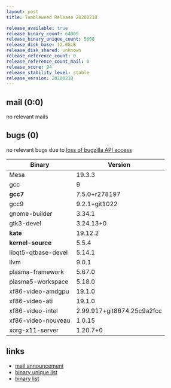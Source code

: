 ```yaml
---
layout: post
title: Tumbleweed Release 20200218

release_available: true
release_binary_count: 64009
release_binary_unique_count: 5608
release_disk_base: 12.0GiB
release_disk_shared: unknown
release_reference_count: 0
release_reference_count_mail: 0
release_score: 94
release_stability_level: stable
release_version: 20200218
---
```


## mail (0:0)

no relevant mails

## bugs (0)

<!--more-->

no relevant bugs due to [loss of bugzilla API access](https://bugzilla.opensuse.org/show_bug.cgi?id=1157722)

Binary | Version
--- | ---
Mesa | 19.3.3
gcc | 9
**gcc7** | 7.5.0+r278197
gcc9 | 9.2.1+git1022
gnome-builder | 3.34.1
gtk3-devel | 3.24.13+0
**kate** | 19.12.2
**kernel-source** | 5.5.4
libqt5-qtbase-devel | 5.14.1
llvm | 9.0.1
plasma-framework | 5.67.0
plasma5-workspace | 5.18.0
xf86-video-amdgpu | 19.1.0
xf86-video-ati | 19.1.0
xf86-video-intel | 2.99.917+git8674.25c9a2fcc
xf86-video-nouveau | 1.0.15
xorg-x11-server | 1.20.7+0

## links

- [mail announcement](https://lists.opensuse.org/opensuse-factory/2020-02/msg00400.html)
- [binary unique list](http://download.opensuse.org/history/20200218/rpm.unique.list)
- [binary list](http://download.opensuse.org/history/20200218/rpm.list)
